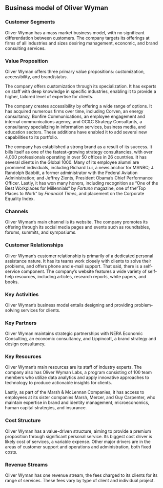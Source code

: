 Business model of Oliver Wyman
------------------------------

 ### Customer Segments

 Oliver Wyman has a mass market business model, with no significant differentiation between customers. The company targets its offerings at firms of all industries and sizes desiring management, economic, and brand consulting services.

 ### Value Proposition

 Oliver Wyman offers three primary value propositions: customization, accessibility, and brand/status.

 The company offers customization through its specialization. It has experts on staff with deep knowledge in specific industries, enabling it to provide a higher, tailored level of expertise for clients.

 The company creates accessibility by offering a wide range of options. It has acquired numerous firms over time, including Corven, an energy consultancy, Bonfire Communications, an employee engagement and internal communications agency, and OC&C Strategy Consultants, a consultancy specializing in information services, business media, and education sectors. These additions have enabled it to add several new capabilities to its portfolio.

 The company has established a strong brand as a result of its success. It bills itself as one of the fastest-growing strategy consultancies, with over 4,000 professionals operating in over 50 offices in 26 countries. It has several clients in the Global 1000. Many of its employee alumni are prominent individuals, including Richard Lui, a news anchor for MSNBC; J. Randolph Babbitt, a former administrator with the Federal Aviation Administration; and Jeffrey Zients, President Obama’s Chief Performance Officer. Lastly, it has won many honors, including recognition as “One of the Best Workplaces for Millennials“ by *Fortune* magazine, one of the“Top Places to Work“ by *Financial Times*, and placement on the Corporate Equality Index.

 ### Channels

 Oliver Wyman’s main channel is its website. The company promotes its offering through its social media pages and events such as roundtables, forums, summits, and symposiums.

 ### Customer Relationships

 Oliver Wyman’s customer relationship is primarily of a dedicated personal assistance nature. It has its teams work closely with clients to solve their problems, and offers phone and e-mail support. That said, there is a self-service component. The company’s website features a wide variety of self-help resources, including articles, research reports, white papers, and books.

 ### Key Activities

 Oliver Wyman’s business model entails designing and providing problem-solving services for clients.

 ### Key Partners

 Oliver Wyman maintains strategic partnerships with NERA Economic Consulting, an economic consultancy, and Lippincott, a brand strategy and design consultancy.

 ### Key Resources

 Oliver Wyman’s main resources are its staff of industry experts. The company also has Oliver Wyman Labs, a program consisting of 100 team members who utilize data analytics and apply innovative approaches to technology to produce actionable insights for clients.

 Lastly, as part of the Marsh & McLennan Companies, it has access to employees at its sister companies Marsh, Mercer, and Guy Carpenter, who maintain expertise in brand and identity management, microeconomics, human capital strategies, and insurance.

 ### Cost Structure

 Oliver Wyman has a value-driven structure, aiming to provide a premium proposition through significant personal service. Its biggest cost driver is likely cost of services, a variable expense. Other major drivers are in the areas of customer support and operations and administration, both fixed costs.

 ### Revenue Streams

 Oliver Wyman has one revenue stream, the fees charged to its clients for its range of services. These fees vary by type of client and individual project.
